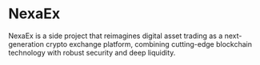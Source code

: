 # NexaEx
NexaEx is a side project that reimagines digital asset trading as a next-generation crypto exchange platform, combining cutting-edge blockchain technology with robust security and deep liquidity.

